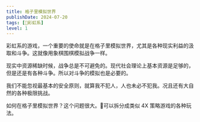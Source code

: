 ```yaml
---
title: 格子里模拟世界
publishDate: 2024-07-20
tags: [🌈彩虹系]
level: 1
---
```


彩虹系的游戏，一个重要的使命就是在格子里模拟世界，尤其是各种现实利益的汲取和斗争。这就像用象棋围棋模拟战争一样。

现实中资源稀缺时候，战争总是不可避免的。现代社会理论上基本资源是足够的，但是还是有各种斗争。所以对斗争的模拟也是必要的。

我们不能忽视最基本的安全原则，就算我不犯人，人也未必不犯我。况且还有大自然的各种极限挑战。

如何在格子里模拟世界？这个问题很大。🤔可以拆分成类似 4X 策略游戏的各种玩法。
